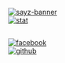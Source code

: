 [![sayz-banner](https://github.com/user-attachments/assets/9a830e85-9b4d-4a8f-9e54-4a19265591b1)](https://github.com/sayz-rio)\
[![stat](https://github.com/user-attachments/assets/f5ff2e07-5d4e-4c74-b3f1-866599cb3b00)](https://github.com/sayz-rio)
##
[![facebook](https://github.com/user-attachments/assets/4d0f03c5-ad23-420e-bea5-b39ea473eb83)](https://www.facebook.com/sayz.moon)\
[![github](https://github.com/user-attachments/assets/5192a42c-4984-4498-ab96-8b119ef9feae)](https://github.com/sayz-rio)
#

